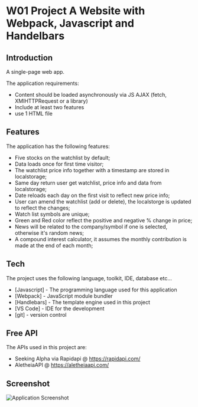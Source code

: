 # W01 Project A Website with Webpack, Javascript and Handelbars

## Introduction
A single-page web app.

The application requirements:
- Content should be loaded asynchronously via JS AJAX (fetch, XMlHTTPRequest or a library)
- Include at least two features
- use 1 HTML file

## Features 

The application has the following features:
- Five stocks on the watchlist by default;
- Data loads once for first time visitor; 
- The watchlist price info together with a timestamp are stored in localstorage;
- Same day return user get watchlist, price info and data from localstorage;
- Date reloads each day on the first visit to reflect new price info;
- User can amend the watchlist (add or delete), the localstorge is updated to reflect the changes;
- Watch list symbols are unique;
- Green and Red color reflect the positive and negative % change in price;
- News will be related to the company/symbol if one is selected, otherwise it's random news;
- A compound interest calculator, it assumes the monthly contribution is made at the end of each month;

## Tech
The project uses the following language, toolkit, IDE, database etc...

- [Javascript] - The programming language used for this application
- [Webpack] -  JavaScript module bundler
- [Handlebars] -  The template engine used in this project
- [VS Code] - IDE for the development
- [git] - version control

## Free API
The APIs used in this project are:
- Seeking Alpha via Rapidapi @ https://rapidapi.com/
- AletheiaAPI @ https://aletheiaapi.com/

## Screenshot
![Application Screenshot](https://github.com/ethantao-repo/W01-Website_JS-Webpack/blob/master/screenshot/W01-Project_ScreenShoot.PNG?raw=true)
